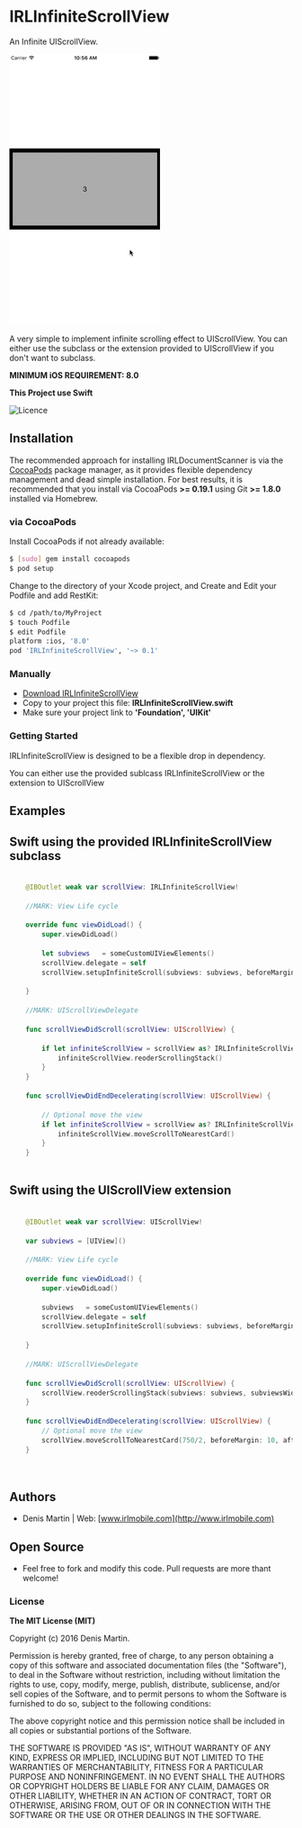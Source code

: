 
# IRLInfiniteScrollView

An Infinite UIScrollView.

![Demo](https://github.com/charlymr/IRLInfiniteScrollView/blob/master/Medias/iphone-scroll.gif?raw=true)

A very simple to implement infinite scrolling effect to UIScrollView. You can either use the subclass or the extension provided to UIScrollView if you don't want to subclass.

**MINIMUM iOS REQUIREMENT: 8.0**

**This Project use Swift**

![Licence](https://img.shields.io/packagist/l/doctrine/orm.svg)

## Installation

The recommended approach for installing IRLDocumentScanner is via the [CocoaPods](http://cocoapods.org/) package manager, as it provides flexible dependency management and dead simple installation. For best results, it is recommended that you install via CocoaPods **>= 0.19.1** using Git **>= 1.8.0** installed via Homebrew.

### via CocoaPods

Install CocoaPods if not already available:

``` bash
$ [sudo] gem install cocoapods
$ pod setup
```

Change to the directory of your Xcode project, and Create and Edit your Podfile and add RestKit:

``` bash
$ cd /path/to/MyProject
$ touch Podfile
$ edit Podfile
platform :ios, '8.0'
pod 'IRLInfiniteScrollView', '~> 0.1'
```

### Manually

- [Download IRLInfiniteScrollView](../../archive/master.zip)
- Copy to your project this file: <strong> IRLInfiniteScrollView.swift </strong>
- Make sure your project link to  <strong> 'Foundation', 'UIKit' </strong>

### Getting Started

IRLInfiniteScrollView is designed to be a flexible drop in dependency. 

You can either use the provided sublcass IRLInfiniteScrollView or the extension to UIScrollView


## Examples

## Swift using the provided IRLInfiniteScrollView subclass

``` Swift
    
    @IBOutlet weak var scrollView: IRLInfiniteScrollView!
    
    //MARK: View Life cycle

    override func viewDidLoad() {
        super.viewDidLoad()
        
        let subviews   = someCustomUIViewElements()
        scrollView.delegate = self
        scrollView.setupInfiniteScroll(subviews: subviews, beforeMargin: 10, afterMargin: 10)
        
    }
    
    //MARK: UIScrollViewDelegate
    
    func scrollViewDidScroll(scrollView: UIScrollView) {
        
        if let infiniteScrollView = scrollView as? IRLInfiniteScrollView {
            infiniteScrollView.reoderScrollingStack()
        }
    }
    
    func scrollViewDidEndDecelerating(scrollView: UIScrollView) {
        
        // Optional move the view
        if let infiniteScrollView = scrollView as? IRLInfiniteScrollView {
            infiniteScrollView.moveScrollToNearestCard()
        }
    }
    
```

## Swift using the UIScrollView extension

``` Swift
    
    @IBOutlet weak var scrollView: UIScrollView!
    
    var subviews = [UIView]()
    
    //MARK: View Life cycle

    override func viewDidLoad() {
        super.viewDidLoad()
        
        subviews   = someCustomUIViewElements()
        scrollView.delegate = self
        scrollView.setupInfiniteScroll(subviews: subviews, beforeMargin: 10, afterMargin: 10)
        
    }
    
    //MARK: UIScrollViewDelegate
    
    func scrollViewDidScroll(scrollView: UIScrollView) {
        scrollView.reoderScrollingStack(subviews: subviews, subviewsWidth: 750/2, beforeMargin: 10, afterMargin: 10)
    }
    
    func scrollViewDidEndDecelerating(scrollView: UIScrollView) {
        // Optional move the view
        scrollView.moveScrollToNearestCard(750/2, beforeMargin: 10, afterMargin: 10)
    }

    
```

## Authors

- Denis Martin | Web: [www.irlmobile.com](http://www.irlmobile.com)


## Open Source

- Feel free to fork and modify this code. Pull requests are more thant welcome!



### License

**The MIT License (MIT)**

Copyright (c) 2016 Denis Martin. 

Permission is hereby granted, free of charge, to any person obtaining a copy
of this software and associated documentation files (the "Software"), to deal
in the Software without restriction, including without limitation the rights
to use, copy, modify, merge, publish, distribute, sublicense, and/or sell
copies of the Software, and to permit persons to whom the Software is
furnished to do so, subject to the following conditions:

The above copyright notice and this permission notice shall be included in
all copies or substantial portions of the Software.

THE SOFTWARE IS PROVIDED "AS IS", WITHOUT WARRANTY OF ANY KIND, EXPRESS OR
IMPLIED, INCLUDING BUT NOT LIMITED TO THE WARRANTIES OF MERCHANTABILITY,
FITNESS FOR A PARTICULAR PURPOSE AND NONINFRINGEMENT. IN NO EVENT SHALL THE
AUTHORS OR COPYRIGHT HOLDERS BE LIABLE FOR ANY CLAIM, DAMAGES OR OTHER
LIABILITY, WHETHER IN AN ACTION OF CONTRACT, TORT OR OTHERWISE, ARISING FROM,
OUT OF OR IN CONNECTION WITH THE SOFTWARE OR THE USE OR OTHER DEALINGS IN
THE SOFTWARE.
